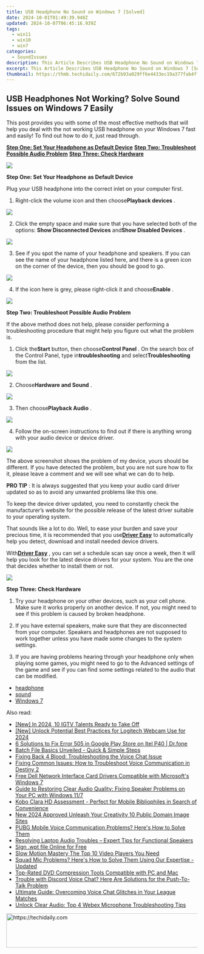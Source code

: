 ```yaml
---
title: USB Headphone No Sound on Windows 7 [Solved]
date: 2024-10-01T01:49:39.948Z
updated: 2024-10-07T06:45:16.939Z
tags:
  - win11
  - win10
  - win7
categories:
  - SoundIssues
description: This Article Describes USB Headphone No Sound on Windows 7 [Solved]
excerpt: This Article Describes USB Headphone No Sound on Windows 7 [Solved]
thumbnail: https://thmb.techidaily.com/672b93a029ff6e4433ec19a377fab4ffa2a67286a950d0a63433c57fd863da90.jpg
---
```


## USB Headphones Not Working? Solve Sound Issues on Windows 7 Easily

This post provides you with some of the most effective methods that will help you deal with the not working USB headphone on your Windows 7 fast and easily! To find out how to do it, just read through.

[**Step One: Set Your Headphone as Default Device**](https://tools.techidaily.com/drivereasy/download/)
[**Step Two: Troubleshoot Possible Audio Problem**](https://tools.techidaily.com/drivereasy/download/)
[**Step Three: Check Hardware**](https://tools.techidaily.com/drivereasy/download/)

![](https://images.drivereasy.com/wp-content/uploads/2017/03/img_58c8b1f5cc45b.png)

 **Step One: Set Your Headphone** **as Default Device**

 Plug your USB headphone into the correct inlet on your computer first.

 1) Right-click the volume icon and then choose**Playback devices** .

![](https://images.drivereasy.com/wp-content/uploads/2017/03/img_58c8b25760043.png)

 2) Click the empty space and make sure that you have selected both of the options: **Show Disconnected Devices** and**Show Disabled Devices** .

![](https://images.drivereasy.com/wp-content/uploads/2017/03/img_58c8b4b199809.png)

 3) See if you spot the name of your headphone and speakers. If you can see the name of your headphone listed here, and there is a green icon on the corner of the device, then you should be good to go.

![](https://images.drivereasy.com/wp-content/uploads/2017/03/img_58c8b68c79f52.png)

 4) If the icon here is grey, please right-click it and choose**Enable** .

![](https://images.drivereasy.com/wp-content/uploads/2017/03/img_58c8b6c77f069.png)

**Step Two: Troubleshoot Possible Audio Problem**

 If the above method does not help, please consider performing a troubleshooting procedure that might help you figure out what the problem is.

 1) Click the**Start** button, then choose**Control Panel** . On the search box of the Control Panel, type in**troubleshooting** and select**Troubleshooting** from the list.

![](https://images.drivereasy.com/wp-content/uploads/2017/03/img_58c8b87be4771.png)

 2) Choose**Hardware and Sound** .

![](https://images.drivereasy.com/wp-content/uploads/2017/03/img_58c8b99e78e85.jpg)

 3) Then choose**Playback Audio** .

![](https://images.drivereasy.com/wp-content/uploads/2017/03/img_58c8b9cf767f3.jpg)

 4) Follow the on-screen instructions to find out if there is anything wrong with your audio device or device driver.

![](https://images.drivereasy.com/wp-content/uploads/2017/03/img_58c8ba99410e0.jpg)

 The above screenshot shows the problem of my device, yours should be different. If you have detected the problem, but you are not sure how to fix it, please leave a comment and we will see what we can do to help.

**PRO TIP** : It is always suggested that you keep your audio card driver updated so as to avoid any unwanted problems like this one.

 To keep the device driver updated, you need to constantly check the manufacturer’s website for the possible release of the latest driver suitable to your operating system.

 That sounds like a lot to do. Well, to ease your burden and save your precious time, it is recommended that you use[**Driver Easy**](https://tools.techidaily.com/drivereasy/download/) to automatically help you detect, download and install needed device drivers.

 With[**Driver Easy**](https://tools.techidaily.com/drivereasy/download/) , you can set a schedule scan say once a week, then it will help you look for the latest device drivers for your system. You are the one that decides whether to install them or not.

![](https://images.drivereasy.com/wp-content/uploads/2023/07/driver-easy-update-2.jpg)

 **Step Three: Check Hardware**

 1) Try your headphone on your other devices, such as your cell phone. Make sure it works properly on another device. If not, you might need to see if this problem is caused by broken headphone.

 2) If you have external speakers, make sure that they are disconnected from your computer. Speakers and headphones are not supposed to work together unless you have made some changes to the system settings.

 3) If you are having problems hearing through your headphone only when playing some games, you might need to go to the Advanced settings of the game and see if you can find some settings related to the audio that can be modified.

* [headphone](https://tools.techidaily.com/drivereasy/download/)
* [sound](https://tools.techidaily.com/drivereasy/download/)
* [Windows 7](https://tools.techidaily.com/drivereasy/download/)

<ins class="adsbygoogle"
     style="display:block"
     data-ad-format="autorelaxed"
     data-ad-client="ca-pub-7571918770474297"
     data-ad-slot="1223367746"></ins>

<ins class="adsbygoogle"
     style="display:block"
     data-ad-client="ca-pub-7571918770474297"
     data-ad-slot="8358498916"
     data-ad-format="auto"
     data-full-width-responsive="true"></ins>

<span class="atpl-alsoreadstyle">Also read:</span>
<div><ul>
<li><a href="https://instagram-videos.techidaily.com/new-in-2024-10-igtv-talents-ready-to-take-off/"><u>[New] In 2024, 10 IGTV Talents Ready to Take Off</u></a></li>
<li><a href="https://screen-sharing-recording.techidaily.com/new-unlock-potential-best-practices-for-logitech-webcam-use-for-2024/"><u>[New] Unlock Potential Best Practices for Logitech Webcam Use for 2024</u></a></li>
<li><a href="https://howto.techidaily.com/6-solutions-to-fix-error-505-in-google-play-store-on-itel-p40-drfone-by-drfone-fix-android-problems-fix-android-problems/"><u>6 Solutions to Fix Error 505 in Google Play Store on Itel P40 | Dr.fone</u></a></li>
<li><a href="https://techtrends.techidaily.com/batch-file-basics-unveiled-quick-and-simple-steps/"><u>Batch File Basics Unveiled - Quick & Simple Steps</u></a></li>
<li><a href="https://sound-issues.techidaily.com/fixing-back-4-blood-troubleshooting-the-voice-chat-issue/"><u>Fixing Back 4 Blood: Troubleshooting the Voice Chat Issue</u></a></li>
<li><a href="https://sound-issues.techidaily.com/fixing-common-issues-how-to-troubleshoot-voice-communication-in-destiny-2/"><u>Fixing Common Issues: How to Troubleshoot Voice Communication in Destiny 2</u></a></li>
<li><a href="https://hardware-help.techidaily.com/free-dell-network-interface-card-drivers-compatible-with-microsofts-windows-7/"><u>Free Dell Network Interface Card Drivers Compatible with Microsoft's Windows 7</u></a></li>
<li><a href="https://sound-issues.techidaily.com/guide-to-restoring-clear-audio-quality-fixing-speaker-problems-on-your-pc-with-windows-117/"><u>Guide to Restoring Clear Audio Quality: Fixing Speaker Problems on Your PC with Windows 11/7</u></a></li>
<li><a href="https://buynow-info.techidaily.com/kobo-clara-hd-assessment-perfect-for-mobile-bibliophiles-in-search-of-convenience/"><u>Kobo Clara HD Assessment - Perfect for Mobile Bibliophiles in Search of Convenience</u></a></li>
<li><a href="https://video-content-creator.techidaily.com/new-2024-approved-unleash-your-creativity-10-public-domain-image-sites/"><u>New 2024 Approved Unleash Your Creativity 10 Public Domain Image Sites</u></a></li>
<li><a href="https://sound-issues.techidaily.com/1723016575811-pubg-mobile-voice-communication-problems-heres-how-to-solve-them/"><u>PUBG Mobile Voice Communication Problems? Here's How to Solve Them</u></a></li>
<li><a href="https://sound-issues.techidaily.com/resolving-laptop-audio-troubles-expert-tips-for-functional-speakers/"><u>Resolving Laptop Audio Troubles – Expert Tips for Functional Speakers</u></a></li>
<li><a href="https://techidaily.com/sign-wpt-file-online-for-free-by-ldigisigner-sign-a-word-sign-a-word/"><u>Sign .wpt file Online for Free</u></a></li>
<li><a href="https://ai-vdieo-software.techidaily.com/slow-motion-mastery-the-top-10-video-players-you-need/"><u>Slow Motion Mastery The Top 10 Video Players You Need</u></a></li>
<li><a href="https://sound-issues.techidaily.com/1723016673143-squad-mic-problems-heres-how-to-solve-them-using-our-expertise-updated/"><u>Squad Mic Problems? Here's How to Solve Them Using Our Expertise - Updated</u></a></li>
<li><a href="https://blog-min.techidaily.com/top-rated-dvd-compression-tools-compatible-with-pc-and-mac/"><u>Top-Rated DVD Compression Tools Compatible with PC and Mac</u></a></li>
<li><a href="https://sound-issues.techidaily.com/trouble-with-discord-voice-chat-here-are-solutions-for-the-push-to-talk-problem/"><u>Trouble with Discord Voice Chat? Here Are Solutions for the Push-To-Talk Problem</u></a></li>
<li><a href="https://sound-issues.techidaily.com/ultimate-guide-overcoming-voice-chat-glitches-in-your-league-matches/"><u>Ultimate Guide: Overcoming Voice Chat Glitches in Your League Matches</u></a></li>
<li><a href="https://sound-issues.techidaily.com/unlock-clear-audio-top-4-webex-microphone-troubleshooting-tips/"><u>Unlock Clear Audio: Top 4 Webex Microphone Troubleshooting Tips</u></a></li>
</ul></div>

<!-- affiliate ads begin -->
<a href="https://aidotcom.pxf.io/c/5597632/2134500/19576" target="_top" id="2134500">
  <img src="//a.impactradius-go.com/display-ad/19576-2134500" border="0" alt="https://techidaily.com" width="600" height="90"/>
</a>
<img height="0" width="0" src="https://aidotcom.pxf.io/i/5597632/2134500/19576" style="position:absolute;visibility:hidden;" border="0" />
<!-- affiliate ads end -->

